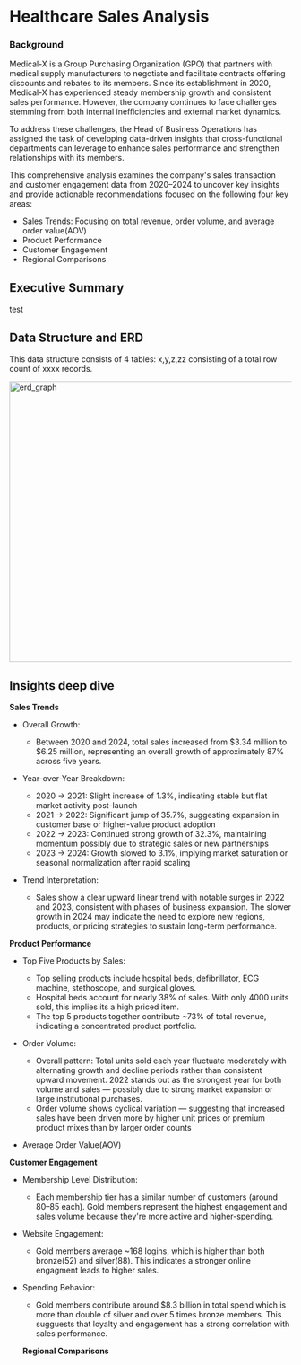 # **Healthcare Sales Analysis**

### Background
Medical-X is a Group Purchasing Organization (GPO) that partners with medical supply manufacturers to negotiate and facilitate contracts offering discounts and rebates to its members. Since its establishment in 2020, Medical-X has experienced steady membership growth and consistent sales performance. However, the company continues to face challenges stemming from both internal inefficiencies and external market dynamics.

To address these challenges, the Head of Business Operations has assigned the task of developing data-driven insights that cross-functional departments can leverage to enhance sales performance and strengthen relationships with its members.

This comprehensive analysis examines the company's sales transaction and customer engagement data from 2020–2024 to uncover key insights and provide actionable recommendations focused on the following four key areas:

* Sales Trends: Focusing on total revenue, order volume, and average order value(AOV)
* Product Performance
* Customer Engagement
* Regional Comparisons

## Executive Summary
test

## Data Structure and ERD
This data structure consists of 4 tables: x,y,z,zz consisting of a total row count of xxxx records.

<img width="700" height="500" alt="erd_graph" src="https://github.com/user-attachments/assets/6710d95f-8f87-47d6-9db7-a95753366168" />

## Insights deep dive

**Sales Trends**

- Overall Growth:
  
    * Between 2020 and 2024, total sales increased from $3.34 million to $6.25 million, representing an overall growth of approximately 87% across five years.
- Year-over-Year Breakdown:
  
    * 2020 → 2021: Slight increase of 1.3%, indicating stable but flat market activity post-launch
    * 2021 → 2022: Significant jump of 35.7%, suggesting expansion in customer base or higher-value product adoption
    * 2022 → 2023: Continued strong growth of 32.3%, maintaining momentum possibly due to strategic sales or new partnerships
    * 2023 → 2024: Growth slowed to 3.1%, implying market saturation or seasonal normalization after rapid scaling
- Trend Interpretation:
  
     * Sales show a clear upward linear trend with notable surges in 2022 and 2023, consistent with phases of business expansion. The slower growth in 2024 may indicate the need to explore new regions, products, or pricing strategies to sustain long-term performance.

**Product Performance**

- Top Five Products by Sales:
  
     * Top selling products include hospital beds, defibrillator, ECG machine, stethoscope, and surgical gloves.
     * Hospital beds account for nearly 38% of sales. With only 4000 units sold, this implies its a high priced item.
     * The top 5 products together contribute ~73% of total revenue, indicating a concentrated product portfolio.
- Order Volume:
  
     * Overall pattern: Total units sold each year fluctuate moderately with alternating growth and decline periods rather than consistent upward movement. 2022 stands out as the strongest year for both volume and sales — possibly due to strong market expansion or large institutional purchases.
     * Order volume shows cyclical variation — suggesting that increased sales have been driven more by higher unit prices or premium product mixes than by larger order counts
- Average Order Value(AOV)

**Customer Engagement**

- Membership Level Distribution:
     * Each membership tier has a similar number of customers (around 80–85 each). Gold members represent the highest engagement and sales volume because they're more active and higher-spending.
- Website Engagement:
     * Gold members average ~168 logins, which is higher than both bronze(52) and silver(88). This indicates a stronger online engagment leads to higher sales.
- Spending Behavior:
     * Gold members contribute around $8.3 billion in total spend which is more than double of silver and over 5 times bronze members. This sugguests that loyalty and engagement has a strong correlation with sales performance. 
 
  **Regional Comparisons**



